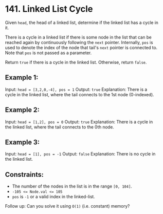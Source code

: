 # 141. Linked List Cycle

Given `head`, the head of a linked list, determine if the linked list has a cycle in it.

There is a cycle in a linked list if there is some node in the list that can be reached again by continuously following the `next` pointer. Internally, `pos` is used to denote the index of the node that tail's `next` pointer is connected to. Note that `pos` is not passed as a parameter.

Return `true` if there is a cycle in the linked list. Otherwise, return `false`.


## Example 1:


Input: `head = [3,2,0,-4], pos = 1`
Output: `true`
Explanation: There is a cycle in the linked list, where the tail connects to the 1st node (0-indexed).

## Example 2:


Input: `head = [1,2], pos = 0`
Output: `true`
Explanation: There is a cycle in the linked list, where the tail connects to the 0th node.

## Example 3:


Input: `head = [1], pos = -1`
Output: `false`
Explanation: There is no cycle in the linked list.
 

## Constraints:

- The number of the nodes in the list is in the range `[0, 104]`.
- `-105 <= Node.val <= 105`
- `pos` is `-1` or a valid index in the linked-list.
 

Follow up: Can you solve it using `O(1)` (i.e. constant) memory?

